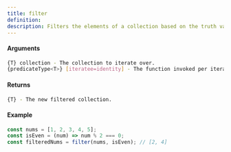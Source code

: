 ```yaml
---
title: filter
definition: 
description: Filters the elements of a collection based on the truth value of a provided function.
---
```



#### Arguments


```bash
{T} collection - The collection to iterate over.
{predicateType<T>} [iteratee=identity] - The function invoked per iteration.
```


#### Returns


```bash
{T} - The new filtered collection.
```


#### Example


```ts
const nums = [1, 2, 3, 4, 5];const isEven = (num) => num % 2 === 0;const filteredNums = filter(nums, isEven); // [2, 4]
```